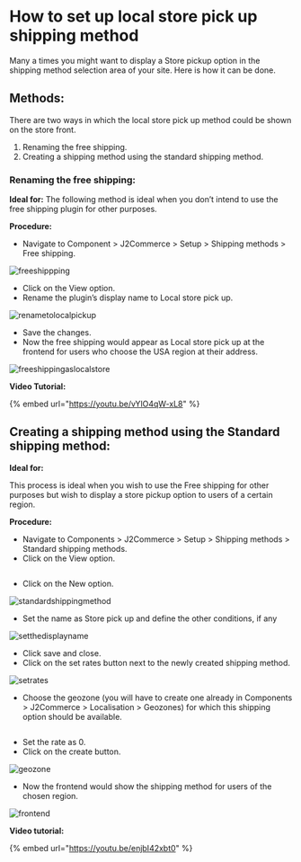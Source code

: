 # How to set up local store pick up shipping method

Many a times you might want to display a Store pickup option in the shipping method selection area of your site. Here is how it can be done.

## Methods: <a href="#methods" id="methods"></a>

There are two ways in which the local store pick up method could be shown on the store front.

1. Renaming the free shipping.
2. Creating a shipping method using the standard shipping method.

### Renaming the free shipping: <a href="#renaming-the-free-shipping" id="renaming-the-free-shipping"></a>

**Ideal for:** The following method is ideal when you don’t intend to use the free shipping plugin for other purposes.

**Procedure:**

* Navigate to Component > J2Commerce > Setup > Shipping methods > Free shipping.

![freeshippping](../.gitbook/assets/free-shipping-name-change.webp)

* Click on the View option.
* Rename the plugin’s display name to Local store pick up.

![renametolocalpickup](../.gitbook/assets/free-shipping-name-change1.webp)

* Save the changes.
* Now the free shipping would appear as Local store pick up at the frontend for users who choose the USA region at their address.

![freeshippingaslocalstore](https://raw.githubusercontent.com/j2store/doc-images/master/shipping-methods/how-to-set-up-local-store%3Dpick-up/local-store-image3.png)

**Video Tutorial:**

{% embed url="https://youtu.be/vYlO4qW-xL8" %}

## Creating a shipping method using the Standard shipping method: <a href="#creating-a-shipping-method-using-the-standard-shipping-method" id="creating-a-shipping-method-using-the-standard-shipping-method"></a>

**Ideal for:**

This process is ideal when you wish to use the Free shipping for other purposes but wish to display a store pickup option to users of a certain region.

**Procedure:**

* Navigate to Components > J2Commerce > Setup > Shipping methods  > Standard shipping methods.
* Click on the View option.

<figure><img src="../.gitbook/assets/standard-shipping.webp" alt=""><figcaption></figcaption></figure>

* Click on the New option.

![standardshippingmethod](../.gitbook/assets/standard-shipping-new.webp)

* Set the name as Store pick up and define the other conditions, if any

![setthedisplayname](../.gitbook/assets/standard-shipping-new1.webp)

* Click save and close.
* Click on the set rates button next to the newly created shipping method.

![setrates](../.gitbook/assets/standard-shipping-new2.webp)

* Choose the geozone (you will have to create one already in Components > J2Commerce > Localisation > Geozones) for which this shipping option should be available.

<figure><img src="../.gitbook/assets/standard-shipping-geozone.webp" alt=""><figcaption></figcaption></figure>

* Set the rate as 0.
* Click on the create button.

![geozone](../.gitbook/assets/standard-shipping-geozone1.webp)

* Now the frontend would show the shipping method for users of the chosen region.

![frontend](https://raw.githubusercontent.com/j2store/doc-images/master/shipping-methods/how-to-set-up-local-store%3Dpick-up/local-store-image8.png)

**Video tutorial:**

{% embed url="https://youtu.be/enjbI42xbt0" %}
